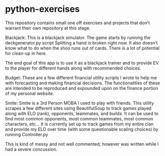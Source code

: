 # python-exercises
This repository contains small one off exercises and projects that don't warrant
their own repository at this stage.

Blackjack:
This is a blackjack simulator. The game starts by running the deckgenerator.py script
Splitting a hand is broken right now.
It also doesn't know what to do when the shoo runs out of cards.
There is a lot of potential for clean-up in here.

The end goal of this app is to use it as a blackjack trainer and to provide EV to the player
for different hands along with recommended choices.

Budget:
These are a few different financial utility scripts I wrote to help me with forecasting and making financial decisions. The functionalities of these are intended to be reproduced and expounded upon on the finance portion of my personal website.


Smite:
Smite is a 3rd Person MOBA I used to play with friends. This utility scrapes a few different sites using BeautifulSoup to track games played along with ELO (rank), opponents, teammates, and builds. It can be used to find most common opponents, most common teammates, most common characters, etc... It is currently set up to track games from my entire clan and provide my ELO over time (with some questionable scaling choices) by running Controller.py

This is kind of messy and not well commented; however was written while I had a severe concussion.
